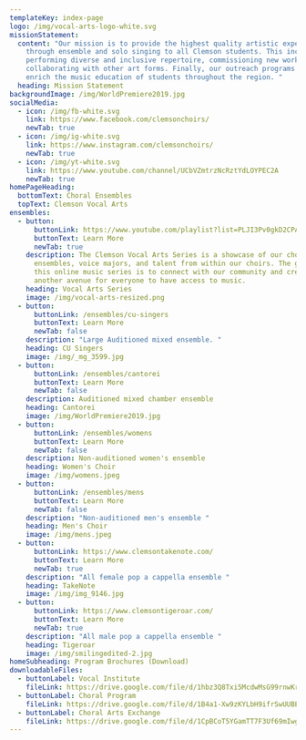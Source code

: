 ```yaml
---
templateKey: index-page
logo: /img/vocal-arts-logo-white.svg
missionStatement:
  content: "Our mission is to provide the highest quality artistic experience
    through ensemble and solo singing to all Clemson students. This includes
    performing diverse and inclusive repertoire, commissioning new works, and
    collaborating with other art forms. Finally, our outreach programs aim to
    enrich the music education of students throughout the region. "
  heading: Mission Statement
backgroundImage: /img/WorldPremiere2019.jpg
socialMedia:
  - icon: /img/fb-white.svg
    link: https://www.facebook.com/clemsonchoirs/
    newTab: true
  - icon: /img/ig-white.svg
    link: https://www.instagram.com/clemsonchoirs/
    newTab: true
  - icon: /img/yt-white.svg
    link: https://www.youtube.com/channel/UCbVZmtrzNcRztYdLOYPEC2A
    newTab: true
homePageHeading:
  bottomText: Choral Ensembles
  topText: Clemson Vocal Arts
ensembles:
  - button:
      buttonLink: https://www.youtube.com/playlist?list=PLJI3Pv0gkD2CPArkG0ui87QUeIPaojqy7
      buttonText: Learn More
      newTab: true
    description: The Clemson Vocal Arts Series is a showcase of our choral
      ensembles, voice majors, and talent from within our choirs. The goal with
      this online music series is to connect with our community and create
      another avenue for everyone to have access to music.
    heading: Vocal Arts Series
    image: /img/vocal-arts-resized.png
  - button:
      buttonLink: /ensembles/cu-singers
      buttonText: Learn More
      newTab: false
    description: "Large Auditioned mixed ensemble. "
    heading: CU Singers
    image: /img/_mg_3599.jpg
  - button:
      buttonLink: /ensembles/cantorei
      buttonText: Learn More
      newTab: false
    description: Auditioned mixed chamber ensemble
    heading: Cantorei
    image: /img/WorldPremiere2019.jpg
  - button:
      buttonLink: /ensembles/womens
      buttonText: Learn More
      newTab: false
    description: Non-auditioned women's ensemble
    heading: Women's Choir
    image: /img/womens.jpeg
  - button:
      buttonLink: /ensembles/mens
      buttonText: Learn More
      newTab: false
    description: "Non-auditioned men's ensemble "
    heading: Men's Choir
    image: /img/mens.jpeg
  - button:
      buttonLink: https://www.clemsontakenote.com/
      buttonText: Learn More
      newTab: true
    description: "​All female pop a cappella ensemble "
    heading: TakeNote
    image: /img/img_9146.jpg
  - button:
      buttonLink: https://www.clemsontigeroar.com/
      buttonText: Learn More
      newTab: true
    description: "All male pop a cappella ensemble "
    heading: Tigeroar
    image: /img/smilingedited-2.jpg
homeSubheading: Program Brochures (Download)
downloadableFiles:
  - buttonLabel: Vocal Institute
    fileLink: https://drive.google.com/file/d/1hbz3Q8Txi5McdwMsG99rnwKrZbMN2SAM/view?usp=sharing
  - buttonLabel: Choral Program
    fileLink: https://drive.google.com/file/d/1B4a1-Xw9zKYLbH9ifrSwUUBEysoZngOl/view?usp=sharing
  - buttonLabel: Choral Arts Exchange
    fileLink: https://drive.google.com/file/d/1CpBCoT5YGamTT7F3Uf69mIwg4ZTGcik9/view?usp=sharing
---
```

